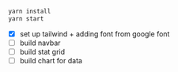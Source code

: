 ```sh
yarn install
yarn start
```

- [x] set up tailwind + adding font from google font
- [ ] build navbar
- [ ] build stat grid
- [ ] build chart for data
